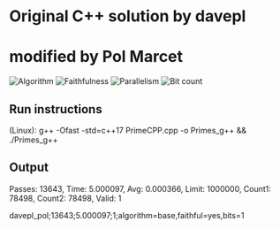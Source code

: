 # Original C++ solution by davepl
# modified by Pol Marcet

![Algorithm](https://img.shields.io/badge/Algorithm-base-green)
![Faithfulness](https://img.shields.io/badge/Faithful-yes-green)
![Parallelism](https://img.shields.io/badge/Parallel-no-green)
![Bit count](https://img.shields.io/badge/Bits-1-green)

## Run instructions

(Linux): g++ -Ofast -std=c++17 PrimeCPP.cpp -o Primes_g++ && ./Primes_g++

## Output

Passes: 13643, Time: 5.000097, Avg: 0.000366, Limit: 1000000, Count1: 78498, Count2: 78498, Valid: 1

davepl_pol;13643;5.000097;1;algorithm=base,faithful=yes,bits=1